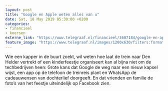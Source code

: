 ```yaml
---
layout: post
title: "Google en Apple weten alles van u"
date: Sat, 18 May 2019 05:30:00 +0200
categories: 
- financieel 
- koersen 
externe_link: "https://www.telegraaf.nl/financieel/3607184/google-en-apple-weten-alles-van-u"
feature_image: "https://www.telegraaf.nl/images/1200x630/filters:format(jpeg):quality(80)/cdn-kiosk-api.telegraaf.nl/d41cf79c-78f3-11e9-bad2-02d1dbdc35d1.png"
---
```


<p class="intro">Wie een kapper in de buurt zoekt, wil weten hoe laat de trein naar Den Helder vertrekt of een kinderfeestje organiseert kan al bijna niet om de techbedrijven heen: Grote kans dat Google de weg naar een nieuw kapsel wijst, een app op de telefoon de treinreis plant en WhatsApp de cadeauwensen van dochterlief doorgeeft. En dat vrienden en familie de foto’s van het feestje uiteindelijk op Facebook zien.</p>
